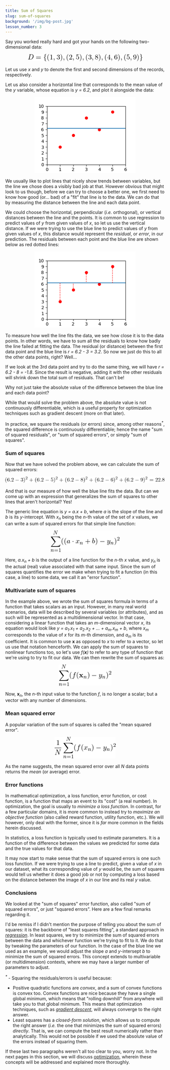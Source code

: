 ```yaml
---
title: Sum of Squares
slug: sum-of-squares
background: '/img/bg-post.jpg'
lesson_number: 3
---
```



Say you worked really hard and got your hands on the following two-dimensional data:

<p align="center">
	<img src="/img/learning/prerequisites/sum-of-squares/sum_of_squares_1.png"/>
</p>

Let us use *x* and *y* to denote the first and second dimensions of the records, respectively.

Let us also consider a horizontal line that corresponds to the mean value of the *y* variable, whose equation is *y = 6.2*, and plot it alongside the data:

<p align="center">
	<img src="/img/learning/prerequisites/sum-of-squares/sum_of_squares_2.png"/>
</p>

We usually like to plot lines that nicely show trends between variables, but the line we chose does a visibly bad job at that. However obvious that might look to us though, before we can try to choose a better one, we first need to know how good (or... bad) of a "fit" that line is to the data. We can do that by measuring the distance between the line and each data point.

We could choose the horizontal, perpendicular (*i.e.* orthogonal), or vertical distances between the line and the points. It is common to use regression to predict values of *y* from given values of *x*, so let us use the vertical distance. If we were trying to use the blue line to predict values of *y* from given values of *x*, this distance would represent the	*residual*, or *error*, in our prediction. The residuals between each point and the blue line are shown below as red dotted lines:

<p align="center">
	<img src="/img/learning/prerequisites/sum-of-squares/sum_of_squares_3.png"/>
</p>

To measure how well the line fits the data, we see how close it is to the data points. In other words, we have to sum all the residuals to know how badly the line failed at fitting the data. The residual (or distance) between the first data point and the blue line is *r = 6.2 - 3 = 3.2*. So now we just do this to all the other data points, right? Well...

If we look at the 3rd data point and try to do the same thing, we will have *r = 6.2 - 8 = -1.8*. Since the result is negative, adding it with the other residuals will shrink down the total sum of residuals. That can't be!

Why not just take the absolute value of the difference between the blue line and each data point?

While that would solve the problem above, the absolute value is not continuously differentiable, which is a useful property for optimization techniques such as gradient descent (more on that later).

In practice, we square the residuals (or errors) since, among other reasons<sup>*\**</sup>, the squared difference is continuously differentiable; hence the name "sum of squared residuals", or "sum of squared errors", or simply "sum of squares".

### Sum of squares

Now that we have solved the problem above, we can calculate the sum of squared errors:

<p align="center">
	<img src="/img/learning/prerequisites/sum-of-squares/sum_of_squares_4.png"/>
</p>

And that is our measure of how well the blue line fits the data. But can we come up with an expression that generalizes the sum of squares to other lines that aren't horizontal? Yes!

The generic line equation is *y = a.x + b*, where *a* is the slope of the line and *b* is its *y*-intercept. With *x<sub>n</sub>* being the *n*-th value of the set of *x* values, we can write a sum of squared errors for that simple line function:

<p align="center">
	<img src="/img/learning/prerequisites/sum-of-squares/sum_of_squares_5.png"/>
</p>

Here, *a.x<sub>n</sub> + b* is the output of a line function for the *n*-th *x* value, and *y<sub>n</sub>* is the actual (real) value associated with that same input. Since the sum of squares quantifies the error we make when trying to fit a function (in this case, a line) to some data, we call it an "error function".

### Multivariate sum of squares

In the example above, we wrote the sum of squares formula in terms of a function that takes scalars as an input. However, in many real world scenarios, data will be described by several variables (or attributes), and as such will be represented as a multidimensional vector. In that case, considering a linear function that takes an *m*-dimensional vector *x*, its equation would look like *y = a<sub>1</sub>.x<sub>1</sub> + a<sub>2</sub>.x<sub>2</sub> + ... + a<sub>m</sub>.x<sub>m</sub> + b*, where *x<sub>m</sub>* corresponds to the value of *x* for its *m*-th dimension, and *a<sub>m</sub>* is its coefficient. It is common to use **x** as opposed to *x* to refer to a vector, so let us use that notation henceforth. We can apply the sum of squares to nonlinear functions too, so let's use *f(***x***)* to refer to any type of function that we're using to try to fit our data. We can then rewrite the sum of squares as:

<p align="center">
	<img src="/img/learning/prerequisites/sum-of-squares/sum_of_squares_6.png"/>
</p>

Now, **x**<sub>*n*</sub>, the *n*-th input value to the function *f*, is no longer a scalar; but a vector with any number of dimensions.

### Mean squared error

A popular variation of the sum of squares is called the "mean squared error".

<p align="center">
	<img src="/img/learning/prerequisites/sum-of-squares/sum_of_squares_7.png"/>
</p>

As the name suggests, the mean squared error over all *N* data points returns the *mean* (or average) error.

### Error functions

In mathematical optimization, a loss function, error function, or cost function, is a function that maps an event to its "cost" (a real number). In optimization, the goal is usually to *minimize a loss function*. In contrast, for a few particular domains, it is more common to instead try to *maximize an objective function* (also called reward function, utility function, etc.). We will however, only deal with the former, since it is *far* more common in the fields herein discussed.

In statistics, a loss function is typically used to estimate parameters. It is a function of the difference between the values we predicted for some data and the true values for that data.

It may now start to make sense that the sum of squared errors is one such loss function. If we were trying to use a line to predict, given a value of *x* in our dataset, what its corresponding value of *y* would be, the sum of squares would tell us whether it does a good job or not by computing a loss based on the distance between the image of *x* in our line and its real *y* value.

### Conclusions

We looked at the "sum of squares" error function, also called "sum of squared errors", or just "squared errors". Here are a few final remarks regarding it.

I'd be remiss if I didn't mention the purpose of telling you about the sum of squares: it is the backbone of "least squares fitting", a standard approach in [*regression*](/learning/machine-learning/linear-regression). In least squares, we try to minimize the sum of squared errors between the data and whichever function we're trying to fit to it. We do that by tweaking the parameters of our function. In the case of the blue line we used as an example, we would adjust the slope *a* and *y*-intersept *b* to minimize the sum of squared errors. This concept extends to multivariable (or multidimension) contexts, where we may have a larger number of parameters to adjust.

<sup>*\**</sup> - Squaring the residuals/errors is useful because:
- Positive quadratic functions are *convex*, and a sum of convex functions is convex too. Convex functions are nice because they have a single global minimum, which means that "rolling downhill" from anywhere will take you to that global minimum. This means that optimization techniques, such as [*gradient descent*](/learning/prerequisites/gradient-descent), will always converge to the right answer.
- Least squares has a *closed-form solution*, which allows us to compute the right answer (*i.e.* the one that minimizes the sum of squared errors) *directly*. That is, we can compute the best result numerically rather than analytically. This would not be possible if we used the absolute value of the errors instead of squaring them.

If these last two paragraphs weren't all too clear to you, worry not. In the next pages in this section, we will discuss [optimization](/learning/prerequisites/optimization), wherein these concepts will be addressed and explained more thoroughly.
